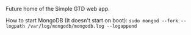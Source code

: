 Future home of the Simple GTD web app.

How to start MongoDB (It doesn't start on boot):
``sudo mongod --fork --logpath /var/log/mongodb/mongodb.log --logappend``
